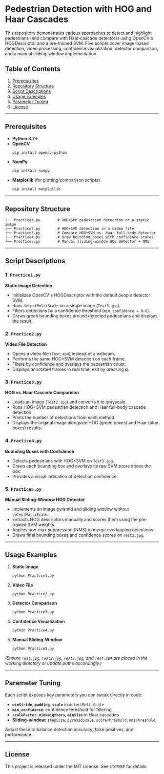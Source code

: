 # Pedestrian Detection with HOG and Haar Cascades

This repository demonstrates various approaches to detect and highlight pedestrians (and compare with Haar‑cascade detectors) using OpenCV's HOGDescriptor and a pre-trained SVM. Five scripts cover image-based detection, video processing, confidence visualization, detector comparison, and a manual sliding-window implementation.

## Table of Contents
1. [Prerequisites](#prerequisites)
2. [Repository Structure](#repository-structure)
3. [Script Descriptions](#script-descriptions)
4. [Usage Examples](#usage-examples)
5. [Parameter Tuning](#parameter-tuning)
6. [License](#license)

---

## Prerequisites

- **Python 3.7+**
- **OpenCV**
  ```bash
  pip install opencv-python
  ```
- **NumPy**
  ```bash
  pip install numpy
  ```
- **Matplotlib** (for plotting/comparison scripts)
  ```bash
  pip install matplotlib
  ```

---

## Repository Structure
```plaintext
├── Practice1.py        # HOG+SVM pedestrian detection on a static image
├── Practice2.py        # HOG+SVM detection in a video file
├── Practice3.py        # Compare HOG+SVM vs. Haar full-body detector
├── Practice4.py        # Draw bounding boxes with confidence scores
└── Practice5.py        # Manual sliding-window HOG detector + NMS
```

---

## Script Descriptions

### 1. `Practice1.py`
**Static Image Detection**
- Initializes OpenCV's HOGDescriptor with the default people detector SVM.
- Runs `detectMultiScale` on a single image (`Test3.jpg`).
- Filters detections by a confidence threshold (`min_confidence = 0.6`).
- Draws green bounding boxes around detected pedestrians and displays the result.

### 2. `Practice2.py`
**Video File Detection**
- Opens a video file (`Test.mp4`) instead of a webcam.
- Performs the same HOG+SVM detection on each frame.
- Filters by confidence and overlays the pedestrian count.
- Displays annotated frames in real time; exit by pressing **q**.

### 3. `Practice3.py`
**HOG vs. Haar Cascade Comparison**
- Loads an image (`Test2.jpg`) and converts it to grayscale.
- Runs HOG+SVM pedestrian detection and Haar full-body cascade detection.
- Prints the number of detections from each method.
- Displays the original image alongside HOG (green boxes) and Haar (blue boxes) results.

### 4. `Practice4.py`
**Bounding Boxes with Confidence**
- Detects pedestrians with HOG+SVM on `Test3.jpg`.
- Draws each bounding box and overlays its raw SVM score above the box.
- Provides a visual indication of detection confidence.

### 5. `Practice5.py`
**Manual Sliding-Window HOG Detector**
- Implements an image pyramid and sliding window without `detectMultiScale`.
- Extracts HOG descriptors manually and scores them using the pre-trained SVM weights.
- Applies non-max suppression (NMS) to merge overlapping detections.
- Draws final bounding boxes and confidence scores on `Test2.jpg`.

---

## Usage Examples

1. **Static Image**
   ```bash
   python Practice1.py
   ```

2. **Video File**
   ```bash
   python Practice2.py
   ```

3. **Detector Comparison**
   ```bash
   python Practice3.py
   ```

4. **Confidence Visualization**
   ```bash
   python Practice4.py
   ```

5. **Manual Sliding-Window**
   ```bash
   python Practice5.py
   ```

*(Ensure `Test.jpg`, `Test2.jpg`, `Test3.jpg`, and `Test.mp4` are placed in the working directory or update paths accordingly.)*

---

## Parameter Tuning

Each script exposes key parameters you can tweak directly in code:

- **`winStride`**, **`padding`**, **`scale`** in `detectMultiScale`
- **`min_confidence`**: confidence threshold for filtering
- **`scaleFactor`**, **`minNeighbors`**, **`minSize`** in Haar cascades
- **Sliding-window**: `stepSize`, `pyramidScale`, `scoreThreshold`, `nmsThreshold`

Adjust these to balance detection accuracy, false positives, and performance.

---

## License

This project is released under the MIT License. See `LICENSE` for details.

